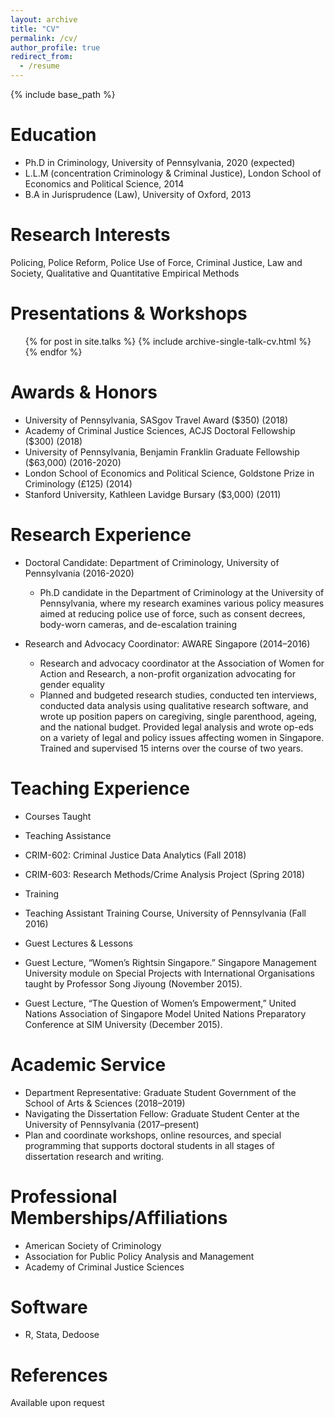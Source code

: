 ```yaml
---
layout: archive
title: "CV"
permalink: /cv/
author_profile: true
redirect_from:
  - /resume
---
```


{% include base_path %}

Education
======
* Ph.D in Criminology, University of Pennsylvania, 2020 (expected) 
* L.L.M (concentration Criminology & Criminal Justice), London School of Economics and Political Science, 2014 
* B.A in Jurisprudence (Law), University of Oxford, 2013 

Research Interests
======
Policing, Police Reform, Police Use of Force, Criminal Justice, Law and Society, Qualitative and Quantitative Empirical Methods

Presentations & Workshops
======
  <ul>{% for post in site.talks %}
    {% include archive-single-talk-cv.html %}
  {% endfor %}</ul>
 
Awards & Honors
======
* University of Pennsylvania, SASgov Travel Award ($350) (2018)
* Academy of Criminal Justice Sciences, ACJS Doctoral Fellowship ($300) (2018)
* University of Pennsylvania, Benjamin Franklin Graduate Fellowship ($63,000) (2016-2020)
* London School of Economics and Political Science, Goldstone Prize in Criminology (£125) (2014)
* Stanford University, Kathleen Lavidge Bursary ($3,000) (2011)

 Research Experience
======
* Doctoral Candidate: Department of Criminology, University of Pennsylvania (2016-2020)
  * Ph.D candidate  in  the  Department  of  Criminology  at  the  University  of  Pennsylvania,  where  my  research  examines  various  policy  measures  aimed  at  reducing  police  use  of  force,  such  as  consent  decrees,  body-worn  cameras,  and  de-escalation  training 

* Research  and  Advocacy  Coordinator: AWARE Singapore (2014–2016) 
  * Research  and  advocacy  coordinator  at  the  Association  of  Women  for  Action  and  Research,  a  non-profit  organization  advocating  for  gender  equality
  * Planned  and  budgeted  research  studies,  conducted  ten  interviews,  conducted  data  analysis  using  qualitative  research  software,  and  wrote  up  position  papers  on  caregiving,  single  parenthood,  ageing,  and  the  national  budget.  Provided  legal  analysis  and  wrote  op-eds  on  a  variety  of  legal  and  policy  issues  affecting  women  in  Singapore.  Trained  and  supervised  15  interns  over  the  course  of  two  years.  


Teaching Experience
======
* Courses Taught
  
* Teaching Assistance
 * CRIM-602:  Criminal  Justice  Data  Analytics  (Fall  2018)
 * CRIM-603:  Research  Methods/Crime  Analysis  Project  (Spring  2018)
 
* Training
 * Teaching  Assistant  Training  Course,  University  of  Pennsylvania  (Fall  2016)
 
* Guest  Lectures  &  Lessons  
 * Guest  Lecture,  “Women’s  Rightsin  Singapore.”  Singapore  Management  University  module  on  Special  Projects  with  International  Organisations  taught  by  Professor  Song  Jiyoung  (November  2015).
 * Guest  Lecture,  “The  Question  of  Women’s  Empowerment,”  United  Nations  Association  of  Singapore  Model  United  Nations  Preparatory  Conference  at  SIM  University (December  2015). 
 
 
Academic Service 
======
* Department  Representative:  Graduate  Student  Government  of  the  School  of  Arts  &  Sciences  (2018–2019)  
* Navigating  the  Dissertation  Fellow:  Graduate  Student  Center at  the  University  of  Pennsylvania  (2017–present)
 * Plan  and  coordinate  workshops,  online  resources,  and  special  programming  that  supports  doctoral  students  in  all  stages  of  dissertation  research  and  writing.


Professional Memberships/Affiliations
======
* American Society of Criminology
* Association for Public Policy Analysis and Management
* Academy of Criminal Justice Sciences 


Software
======
* R, Stata, Dedoose


References
======
Available upon request

  

  

